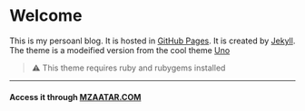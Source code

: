 # Welcome

This is my persoanl blog.
It is hosted in [GitHub Pages](https://github.io). It is created by [Jekyll](https://jekyllrb.com).
The theme is a modeified version from the cool theme [Uno](http://jekyllthemes.org/themes/jekyll-uno/)

> :warning:
  This theme requires ruby and rubygems installed

---

#### Access it through [MZAATAR.COM](http://mzaatar.com)